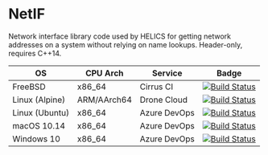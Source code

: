 # NetIF
Network interface library code used by HELICS for getting network addresses on a system without relying on name lookups. Header-only, requires C++14.

OS              | CPU Arch      | Service       | Badge
--------------- | ------------- | ------------- | ----------
FreeBSD         | x86_64        | Cirrus CI     | [![Build Status](https://api.cirrus-ci.com/github/nightlark/netif.svg)](https://cirrus-ci.com/github/GMLC-TDC/netif)
Linux (Alpine)  | ARM/AArch64   | Drone Cloud   | [![Build Status](https://cloud.drone.io/api/badges/nightlark/netif/status.svg)](https://cloud.drone.io/GMLC-TDC/netif)
Linux (Ubuntu)  | x86_64        | Azure DevOps  | [![Build Status](https://dev.azure.com/ryanmast/netif/_apis/build/status/ryanmast.netif?branchName=master)](https://dev.azure.com/ryanmast/netif/_build/latest?definitionId=1&branchName=master)
macOS 10.14     | x86_64        | Azure DevOps  | [![Build Status](https://dev.azure.com/ryanmast/netif/_apis/build/status/nightlark.netif?branchName=master)](https://dev.azure.com/ryanmast/netif/_build/latest?definitionId=1&branchName=master)
Windows 10      | x86_64        | Azure DevOps  | [![Build Status](https://dev.azure.com/ryanmast/netif/_apis/build/status/nightlark.netif?branchName=master)](https://dev.azure.com/ryanmast/netif/_build/latest?definitionId=1&branchName=master)
